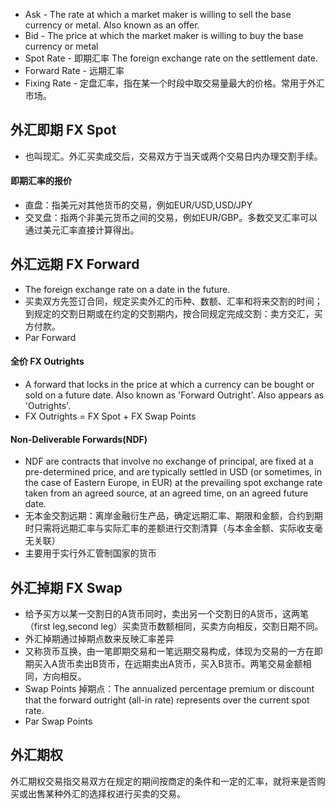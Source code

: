 - Ask - The rate at which a market maker is willing to sell the base currency or metal. Also known as an offer.
- Bid - The price at which the market maker is willing to buy the base currency or metal
- Spot Rate - 即期汇率 The foreign exchange rate on the settlement date.
- Forward Rate - 远期汇率
- Fixing Rate - 定盘汇率，指在某一个时段中取交易量最大的价格。常用于外汇市场。

## 外汇即期 FX Spot
- 也叫现汇。外汇买卖成交后，交易双方于当天或两个交易日内办理交割手续。

#### 即期汇率的报价
- 直盘：指美元对其他货币的交易，例如EUR/USD,USD/JPY
- 交叉盘：指两个非美元货币之间的交易，例如EUR/GBP。多数交叉汇率可以通过美元汇率直接计算得出。

## 外汇远期 FX Forward
- The foreign exchange rate on a date in the future.
- 买卖双方先签订合同，规定买卖外汇的币种、数额、汇率和将来交割的时间；到规定的交割日期或在约定的交割期内，按合同规定完成交割：卖方交汇，买方付款。
- Par Forward

#### 全价 FX Outrights
- A forward that locks in the price at which a currency can be bought or sold on a future date. Also known as 'Forward Outright'. Also appears as 'Outrights'.
- FX Outrights = FX Spot + FX Swap Points

#### Non-Deliverable Forwards(NDF)
- NDF are contracts that involve no exchange of principal, are fixed at a pre-determined price, and are typically settled in USD (or sometimes, in the case of Eastern Europe, in EUR) at the prevailing spot exchange rate taken from an agreed source, at an agreed time, on an agreed future date.
- 无本金交割远期：离岸金融衍生产品，确定远期汇率、期限和金额，合约到期时只需将远期汇率与实际汇率的差额进行交割清算（与本金金额、实际收支毫无关联）
- 主要用于实行外汇管制国家的货币

## 外汇掉期 FX Swap
- 给予买方以某一交割日的A货币同时，卖出另一个交割日的A货币，这两笔（first leg,second leg）买卖货币数额相同，买卖方向相反，交割日期不同。
- 外汇掉期通过掉期点数来反映汇率差异
- 又称货币互换，由一笔即期交易和一笔远期交易构成，体现为交易的一方在即期买入A货币卖出B货币，在远期卖出A货币，买入B货币。两笔交易金额相同，方向相反。
- Swap Points 掉期点：The annualized percentage premium or discount that the forward outright (all-in rate) represents over the current spot rate.
- Par Swap Points

## 外汇期权
外汇期权交易指交易双方在规定的期间按商定的条件和一定的汇率，就将来是否购买或出售某种外汇的选择权进行买卖的交易。

